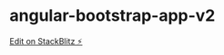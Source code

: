 # angular-bootstrap-app-v2

[Edit on StackBlitz ⚡️](https://stackblitz.com/edit/angular-bootstrap-app-v2)